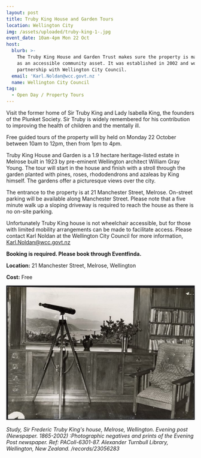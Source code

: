```yaml
---
layout: post
title: Truby King House and Garden Tours
location: Wellington City
img: /assets/uploaded/truby-king-1-.jpg
event_date: 10am-4pm Mon 22 Oct
host:
  blurb: >-
    The Truby King House and Garden Trust makes sure the property is maintained
    as an accessible community asset. It was established in 2002 and works in
    partnership with Wellington City Council.
  email: 'Karl.Noldan@wcc.govt.nz '
  name: Wellington City Council
tag:
  - Open Day / Property Tours
---
```

Visit the former home of Sir Truby King and Lady Isabella King, the founders of the Plunket Society. Sir Truby is widely remembered for his contribution to improving the health of children and the mentally ill.

Free guided tours of the property will by held on Monday 22 October between 10am to 12pm, then from 1pm to 4pm. 

Truby King House and Garden is a 1.9 hectare heritage-listed estate in Melrose built in 1923 by pre-eminent Wellington architect William Gray Young. The tour will start in the house and finish with a stroll through the garden planted with pines, roses, rhododendrons and azaleas by King himself.
 The gardens offer a picturesque views over the city. 

The entrance to the property is at 21 Manchester Street, Melrose. On-street parking will be available along Manchester Street. Please note that a five minute walk up a sloping driveway is required to reach the house as there is no on-site parking.

Unfortunately Truby King house is not wheelchair accessible, but for those with limited mobility arrangements can be made to facilitate access. Please contact Karl Noldan at the Wellington City Council for more information, Karl.Noldan@wcc.govt.nz 

**Booking is required. Please book through Eventfinda.**

**Location:** 21 Manchester Street, Melrose, Wellington

**Cost:** Free

<center>

![null](/assets/uploaded/truby-king.jpg)

</center>



_Study, Sir Frederic Truby King's house, Melrose, Wellington. Evening post (Newspaper. 1865-2002) :Photographic negatives and prints of the Evening Post newspaper. Ref: PAColl-6301-87. Alexander Turnbull Library, Wellington, New Zealand. /records/23056283_
